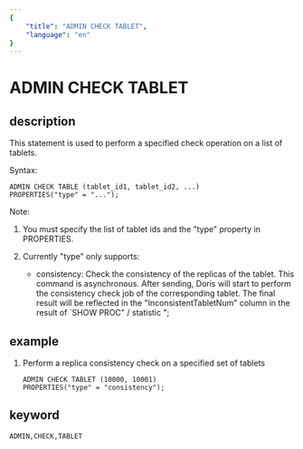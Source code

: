 ```yaml
---
{
    "title": "ADMIN CHECK TABLET",
    "language": "en"
}
---
```


<!-- 
Licensed to the Apache Software Foundation (ASF) under one
or more contributor license agreements.  See the NOTICE file
distributed with this work for additional information
regarding copyright ownership.  The ASF licenses this file
to you under the Apache License, Version 2.0 (the
"License"); you may not use this file except in compliance
with the License.  You may obtain a copy of the License at

  http://www.apache.org/licenses/LICENSE-2.0

Unless required by applicable law or agreed to in writing,
software distributed under the License is distributed on an
"AS IS" BASIS, WITHOUT WARRANTIES OR CONDITIONS OF ANY
KIND, either express or implied.  See the License for the
specific language governing permissions and limitations
under the License.
-->

# ADMIN CHECK TABLET
## description

This statement is used to perform a specified check operation on a list of tablets.

Syntax:

```
ADMIN CHECK TABLE (tablet_id1, tablet_id2, ...)
PROPERTIES("type" = "...");
```

Note:

1. You must specify the list of tablet ids and the "type" property in PROPERTIES.
2. Currently "type" only supports:

    * consistency: Check the consistency of the replicas of the tablet. This command is asynchronous. After sending, Doris will start to perform the consistency check job of the corresponding tablet. The final result will be reflected in the "InconsistentTabletNum" column in the result of `SHOW PROC" / statistic ";
                    
## example

1. Perform a replica consistency check on a specified set of tablets

    ```
    ADMIN CHECK TABLET (10000, 10001)
    PROPERTIES("type" = "consistency");
    ```

## keyword

    ADMIN,CHECK,TABLET
